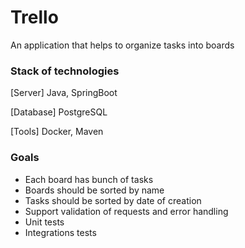 # Trello
An application that helps to organize tasks into boards

### Stack of technologies
[Server] Java, SpringBoot

[Database] PostgreSQL

[Tools] Docker, Maven

### Goals
- Each board has bunch of tasks
- Boards should be sorted by name
- Tasks should be sorted by date of creation
- Support validation of requests and error handling
- Unit tests
- Integrations tests
